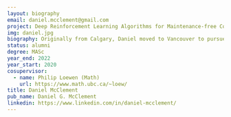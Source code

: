 ```yaml
---
layout: biography
email: daniel.mcclement@gmail.com
project: Deep Reinforcement Learning Algorithms for Maintenance-free Control
img: daniel.jpg
biography: Originally from Calgary, Daniel moved to Vancouver to pursue a bachelor's degree in engineering at the University of British Columbia. After being allured by the scenic hikes and beaches around the city as well as the interesting research being done by the DAIS Lab, he chose to stay for his master's degree. He is now studying reinforcement learning for use in control systems. Outside of his studies, Daniel enjoys skiing at Cypress Mountain in the winter and hiking around Vancouver in the summer.
status: alumni
degree: MASc
year_end: 2022
year_start: 2020
cosupervisor: 
  - name: Philip Loewen (Math)
    url: https://www.math.ubc.ca/~loew/
title: Daniel McClement
pub_name: Daniel G. McClement
linkedin: https://www.linkedin.com/in/daniel-mcclement/
---
```


